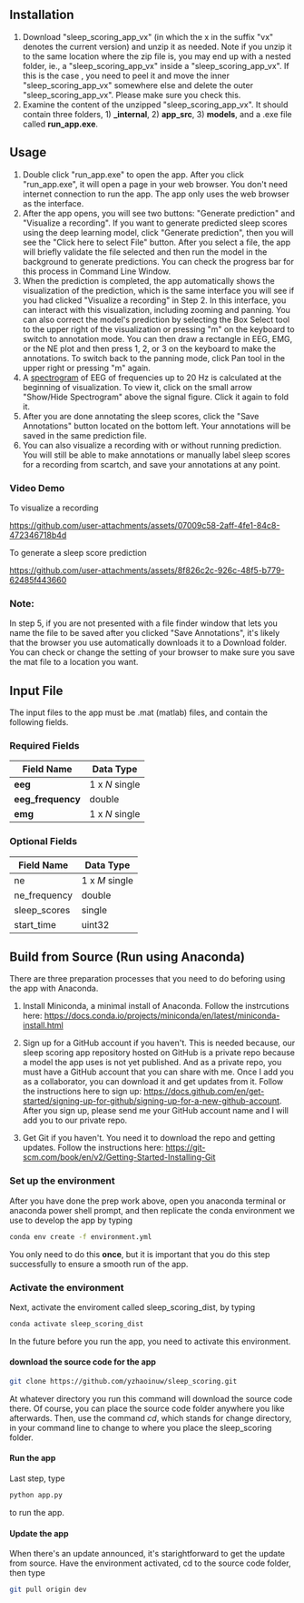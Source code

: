 ## Installation
1. Download "sleep_scoring_app_vx" (in which the x in the suffix "vx" denotes the current version) and unzip it as needed. Note if you unzip it to the same location where the zip file is, you may end up with a nested folder, ie., a "sleep_scoring_app_vx" inside a "sleep_scoring_app_vx". If this is the case , you need to peel it and move the inner "sleep_scoring_app_vx" somewhere else and delete the outer "sleep_scoring_app_vx". Please make sure you check this.  
2. Examine the content of the unzipped "sleep_scoring_app_vx". It should contain three folders, 1) **_internal**, 2) **app_src**, 3) **models**, and a .exe file called **run_app.exe**.


## Usage 
1. Double click "run_app.exe" to open the app. After you click "run_app.exe", it will open a page in your web browser. You don't need internet connection to run the app. The app only uses the web browser as the interface.
2. After the app opens, you will see two buttons: "Generate prediction" and "Visualize a recording". If you want to generate predicted sleep scores using the deep learning model, click "Generate prediction", then you will see the "Click here to select File" button. After you select a file, the app will briefly validate the file selected and then run the model in the background to generate predictions. You can check the progress bar for this process in Command Line Window. 
3. When the prediction is completed, the app automatically shows the visualization of the prediction, which is the same interface you will see if you had clicked "Visualize a recording" in Step 2. In this interface, you can interact with this visualization, including zooming and panning. You can also correct the model's prediction by selecting the Box Select tool to the upper right of the visualization or pressing "m" on the keyboard to switch to annotation mode. You can then draw a rectangle in EEG, EMG, or the NE plot and then press 1, 2, or 3 on the keyboard to make the annotations. To switch back to the panning mode, click Pan tool in the upper right or pressing "m" again.
4. A [spectrogram](https://docs.scipy.org/doc/scipy/reference/generated/scipy.signal.ShortTimeFFT.spectrogram.html#scipy.signal.ShortTimeFFT.spectrogram) of EEG of frequencies up to 20 Hz is calculated at the beginning of visualization. To view it, click on the small arrow "Show/Hide Spectrogram" above the signal figure. Click it again to fold it.
5. After you are done annotating the sleep scores, click the "Save Annotations" button located on the bottom left. Your annotations will be saved in the same prediction file.
6. You can also visualize a recording with or without running prediction. You will still be able to make annotations or manually label sleep scores for a recording from scartch, and save your annotations at any point.

### Video Demo
To visualize a recording

https://github.com/user-attachments/assets/07009c58-2aff-4fe1-84c8-472346718b4d

To generate a sleep score prediction

https://github.com/user-attachments/assets/8f826c2c-926c-48f5-b779-62485f443660


### Note:
In step 5, if you are not presented with a file finder window that lets you name the file to be saved after you clicked "Save Annotations", it's likely that the browser you use automatically downloads it to a Download folder. You can check or change the setting of your browser to make sure you save the mat file to a location you want.


## Input File 
The input files to the app must be .mat (matlab) files, and contain the following fields.
### Required Fields
| Field Name        | Data Type      |
| ------------------|----------------|
| **eeg**           | 1 x *N* single |
| **eeg_frequency** | double         |
| **emg**           | 1 x *N* single |

### Optional Fields
| Field Name    | Data Type      |
| --------------|----------------|
| ne            | 1 x *M* single |
| ne_frequency  | double         |
| sleep_scores  | single         |
| start_time    | uint32         |
 

## Build from Source (Run using Anaconda)
There are three preparation processes that you need to do beforing using the app with Anaconda.

1. Install Miniconda, a minimal install of Anaconda. Follow the instrcutions here: https://docs.conda.io/projects/miniconda/en/latest/miniconda-install.html

2. Sign up for a GitHub account if you haven't. This is needed because, our sleep scoring app repository hosted on GitHub is a private repo because a model the app uses is not yet published. And as a private repo, you must have a GitHub account that you can share with me. Once I add you as a collaborator, you can download it and get updates from it. Follow the instructions here to sign up: https://docs.github.com/en/get-started/signing-up-for-github/signing-up-for-a-new-github-account. After you sign up, please send me your GitHub account name and I will add you to our private repo.

3. Get Git if you haven't. You need it to download the repo and getting updates. Follow the instructions here: https://git-scm.com/book/en/v2/Getting-Started-Installing-Git

### Set up the environment
After you have done the prep work above, open you anaconda terminal or anaconda power shell prompt, and then replicate the conda environment we use to develop the app by typing
```bash
conda env create -f environment.yml
```
You only need to do this **once**, but it is important that you do this step successfully to ensure a smooth run of the app.

### Activate  the environment
Next, activate the enviroment called sleep_scoring_dist, by typing
```bash
conda activate sleep_scoring_dist
```
In the future before you run the app, you need to activate this environment.

#### download the source code for the app
```bash
git clone https://github.com/yzhaoinuw/sleep_scoring.git
```
At whatever directory you run this command will download the source code there. Of course, you can place the source code folder anywhere you like afterwards. Then, use the command *cd*, which stands for change directory, in your command line to change to where you place the sleep_scoring folder. 

#### Run the app
Last step, type
```bash
python app.py
```
to run the app.

#### Update the app
When there's an update announced, it's starightforward to get the update from source. Have the environment activated, cd to the source code folder, then type
```bash
git pull origin dev
```

